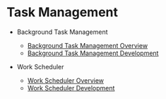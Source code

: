# Task Management 
- Background Task Management 
  - [Background Task Management Overview](background-task-overview.md)
  - [Background Task Management Development](background-task-dev-guide.md)

- Work Scheduler 
  - [Work Scheduler Overview](work-scheduler-overview.md)
  - [Work Scheduler Development](work-scheduler-dev-guide.md)